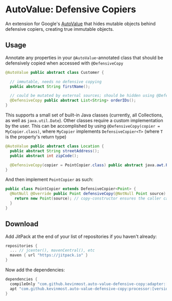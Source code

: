 # AutoValue: Defensive Copiers

An extension for Google's [AutoValue](https://github.com/google/auto) that
hides mutable objects behind defensive copiers, creating true immutable objects.

## Usage

Annotate any properties in your `@AutoValue`-annotated class
that should be defensively copied when accessed with `@DefensiveCopy`

```java
@AutoValue public abstract class Customer {

  // immutable, needs no defensive copying
  public abstract String firstName();

  // could be mutated by external sources; should be hidden using @DefensiveCopy
  @DefensiveCopy public abstract List<String> orderIDs();
}
```

This supports a small set of built-in Java classes (currently, all Collections,
as well as `java.util.Date`). Other classes require a custom implementation
by the user. This can be accomplished by using `@DefensiveCopy(copier = MyCopier.class)`,
where `MyCopier` implements `DefensiveCopier<T>` (where `T` is the property's
return type)

```java
@AutoValue public abstract class Location {
  public abstract String streetAddress();
  public abstract int zipCode();

  @DefensiveCopy(copier = PointCopier.class) public abstract java.awt.Point coordinates();
}
```

And then implement `PointCopier` as such:

```java
public class PointCopier extends DefensiveCopier<Point> {
  @NotNull @Override public Point defensiveCopy(@NotNull Point source) {
    return new Point(source); // copy-constructor ensures the caller can never modify the source
  }
}
```

## Download

Add JitPack at the end of your list of repositories if you haven't already:

```groovy
repositories {
  ... // jcenter(), mavenCentral(), etc
  maven { url "https://jitpack.io" }
}
```

Now add the dependencies:

```groovy
dependencies {
  compileOnly "com.github.kevinmost.auto-value-defensive-copy:adapter:[version]"
  apt "com.github.kevinmost.auto-value-defensive-copy:processor:[version]"
}
```

